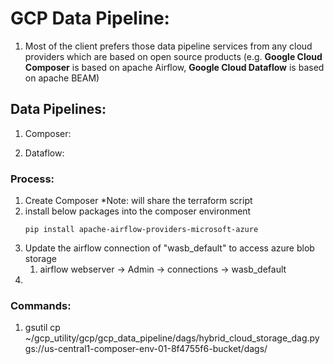 # GCP Data Pipeline:
1. Most of the client prefers those data pipeline services from any cloud providers which are based on open source products (e.g. **Google Cloud Composer** is based on apache Airflow, **Google Cloud Dataflow** is based on apache BEAM)


## Data Pipelines:
1. Composer:

2. Dataflow:


### Process:
1. Create Composer *Note: will share the terraform script
2. install below packages into the composer environment
    ```shell
    pip install apache-airflow-providers-microsoft-azure
    ```
3. Update the airflow connection of "wasb_default" to access azure blob storage
    1. airflow webserver -> Admin -> connections -> wasb_default
4. 

### Commands:
1. gsutil cp ~/gcp_utility/gcp/gcp_data_pipeline/dags/hybrid_cloud_storage_dag.py gs://us-central1-composer-env-01-8f4755f6-bucket/dags/
